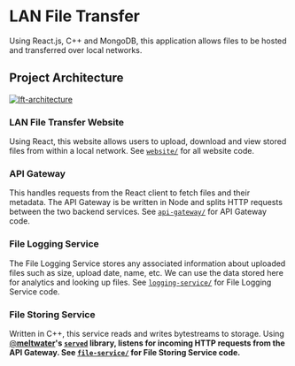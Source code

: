 # LAN File Transfer
Using React.js, C++ and MongoDB, this application allows files to be hosted and
 transferred over local networks.

## Project Architecture
[![lft-architecture](https://user-images.githubusercontent.com/36345325/104837278-49077280-5868-11eb-853a-614c12b05da8.png)](https://user-images.githubusercontent.com/36345325/104837278-49077280-5868-11eb-853a-614c12b05da8.png)

### LAN File Transfer Website
Using React, this website allows users to upload, download
 and view stored files from within a local network. See
 [`website/`](https://github.com/evanugarte/LAN-File-Transfer/tree/master/website)
 for all website code.

### API Gateway
This handles requests from the React client to fetch files and their
 metadata. The API Gateway is be written in Node and splits HTTP requests
 between the two backend services. See
 [`api-gateway/`](https://github.com/evanugarte/LAN-File-Transfer/tree/master/api-gateway)
 for API Gateway code.

### File Logging Service
The File Logging Service stores any associated information about uploaded
 files such as size, upload date, name, etc. We can use the data stored
 here for analytics and looking up files. See
 [`logging-service/`](https://github.com/evanugarte/LAN-File-Transfer/tree/master/logging-service)
 for File Logging Service code.

### File Storing Service
Written in C++, this service reads and writes bytestreams to storage. Using
 [@<b>meltwater](https://github.com/meltwater)'s
 [`served`](https://github.com/meltwater/served) library,
 listens for incoming HTTP requests from the API Gateway. See
 [`file-service/`](https://github.com/evanugarte/LAN-File-Transfer/tree/master/file-service)
 for File Storing Service code.
